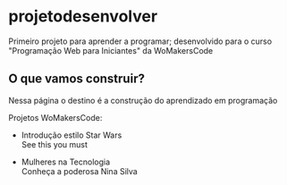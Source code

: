 # projetodesenvolver
Primeiro projeto para aprender a programar; desenvolvido para o curso "Programação Web para Iniciantes" da WoMakersCode


## O que vamos construir?
Nessa página o destino é a construção do aprendizado em programação


Projetos WoMakersCode:

- Introdução estilo Star Wars  
See this you must

- Mulheres na Tecnologia  
Conheça a poderosa Nina Silva
